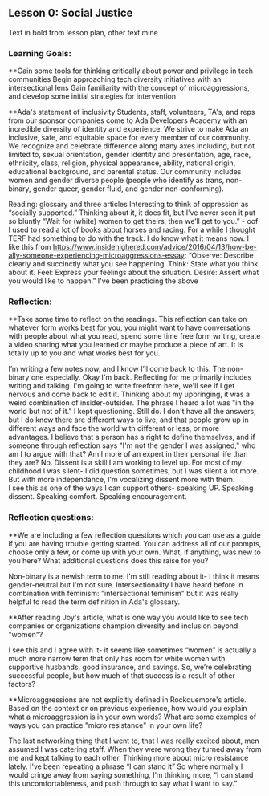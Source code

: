 
## Lesson 0: Social Justice	

Text in bold from lesson plan, other text mine

### Learning Goals:
**Gain some tools for thinking critically about power and privilege in tech communities
Begin approaching tech diversity initiatives with an intersectional lens
Gain familiarity with the concept of microaggressions, and develop some initial strategies for intervention

**Ada's statement of inclusivity
Students, staff, volunteers, TA's, and reps from our sponsor companies come to Ada Developers Academy with an incredible diversity of identity and experience. We strive to make Ada an inclusive, safe, and equitable space for every member of our community. We recognize and celebrate difference along many axes including, but not limited to, sexual orientation, gender identity and presentation, age, race, ethnicity, class, religion, physical appearance, ability, national origin, educational background, and parental status. Our community includes women and gender diverse people (people who identify as trans, non-binary, gender queer, gender fluid, and gender non-conforming).

Reading: glossary and three articles
Interesting to think of oppression as “socially supported.” Thinking about it, it does fit, but I’ve never seen it put so bluntly
“Wait for (white) women to get theirs, then we’ll get to you.” - oof
I used to read a lot of books about horses and racing. For a while I thought TERF had something to do with the track. I do know what it means now. 
I like this from https://www.insidehighered.com/advice/2016/04/13/how-be-ally-someone-experiencing-microaggressions-essay: 
“Observe: Describe clearly and succinctly what you see happening.
Think: State what you think about it.
Feel: Express your feelings about the situation.
Desire: Assert what you would like to happen.”
I've been practicing the above  

### Reflection:
**Take some time to reflect on the readings. This reflection can take on whatever form works best for you, you might want to have conversations with people about what you read, spend some time free form writing, create a video sharing what you learned or maybe produce a piece of art. It is totally up to you and what works best for you.

I’m writing a few notes now, and I know I’ll come back to this. The non-binary one especially.
Okay I'm back. Reflecting for me primarily includes writing and talking. I'm going to write freeform here, we'll see if I get nervous and come back to edit it. Thinking about my upbringing, it was a weird combination of insider-outsider. The phrase I heard a lot was "in the world but not of it." 
I kept questioning. Still do. I don't have all the answers, but I do know there are different ways to live, and that people grow up in different ways and face the world with different or less, or more advantages. I believe that a person has a right to define themselves, and if someone through reflection says "I'm not the gender I was assigned," who am I to argue with that? Am I more of an expert in their personal life than they are? No. 
Dissent is a skill I am working to level up. For most of my childhood I was silent- I did question sometimes, but I was silent a lot more. But with more independance, I'm vocalizing dissent more with them.  
I see this as one of the ways I can support others- speaking UP. Speaking dissent.  Speaking comfort. Speaking encouragement.  

### Reflection questions:
**We are including a few reflection questions which you can use as a guide if you are having trouble getting started. You can address all of our prompts, choose only a few, or come up with your own.
What, if anything, was new to you here? What additional questions does this raise for you?

Non-binary is a newish term to me. I'm still reading about it- I think it means gender-neutral but I'm not sure. Intersectionality I have heard before in combination with feminism: "intersectional feminism" but it was really helpful to read the term definition in Ada's glossary. 

**After reading Joy's article, what is one way you would like to see tech companies or organizations champion diversity and inclusion beyond "women"?

I see this and I agree with it- it seems like sometimes “women” is actually a much more narrow term that only has room for white women with supportive husbands, good insurance, and savings. So, we’re celebrating successful people, but how much of that success is a result of other factors?

**Microaggressions are not explicitly defined in Rockquemore's article. Based on the context or on previous experience, how would you explain what a microaggression is in your own words? What are some examples of ways you can practice "micro resistance" in your own life?

The last networking thing that I went to, that I was really excited about, men assumed I was catering staff. When they were wrong they turned away from me and kept talking to each other. 
Thinking more about micro resistance lately. I’ve been repeating a phrase “I can stand it” So where normally I would cringe away from saying something, I’m thinking more, “I can stand this uncomfortableness, and push through to say what I want to say.”
